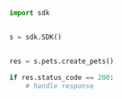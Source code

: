 <!-- Start SDK Example Usage -->


```python
import sdk


s = sdk.SDK()


res = s.pets.create_pets()

if res.status_code == 200:
    # handle response
```
<!-- End SDK Example Usage -->